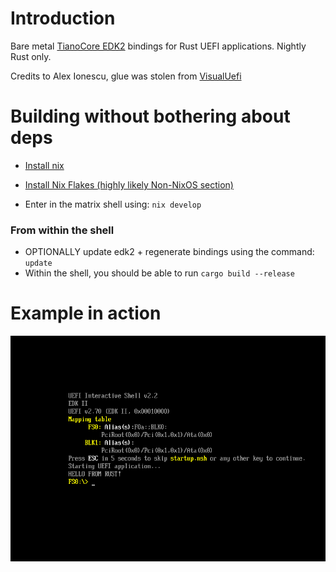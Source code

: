 # Introduction

Bare metal [TianoCore EDK2](https://github.com/tianocore/edk2) bindings for Rust UEFI applications.
Nightly Rust only.

Credits to Alex Ionescu, glue was stolen from [VisualUefi](https://github.com/ionescu007/VisualUefi)

# Building without bothering about deps

- [Install nix](https://nix.dev/tutorials/install-nix)
- [Install Nix Flakes (highly likely Non-NixOS section)](https://nixos.wiki/wiki/Flakes)

- Enter in the matrix shell using: `nix develop`

### From within the shell

- OPTIONALLY update edk2 + regenerate bindings using the command: `update`
- Within the shell, you should be able to run `cargo build --release`

# Example in action

![wtf](./example.png)
